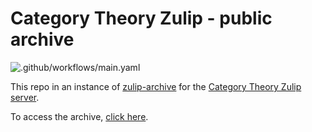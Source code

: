 # Category Theory Zulip - public archive
![.github/workflows/main.yaml](https://github.com/mattecapu/ct-zulip-archive/workflows/.github/workflows/main.yaml/badge.svg)

This repo in an instance of [zulip-archive](https://github.com/zulip/zulip-archive) for the [Category Theory Zulip server](https://categorytheory.zulipchat.com/).

To access the archive, [click here](https://mattecapu.github.io/ct-zulip-archive).
